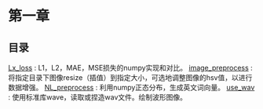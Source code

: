 # 第一章
## 目录
[Lx_loss](Lx_loss.py) : L1，L2，MAE，MSE损失的numpy实现和对比。
[image_preprocess](./image_preprocess.py) : 将指定目录下图像resize（插值）到指定大小，可选地调整图像的hsv值，以进行数据增强。
[NL_preprocess](./NL_preprocess.py) : 利用numpy正态分布，生成英文词向量。
[use_wav](./use_wave.py) : 使用标准库wave，读取或捏造wav文件。绘制波形图像。
